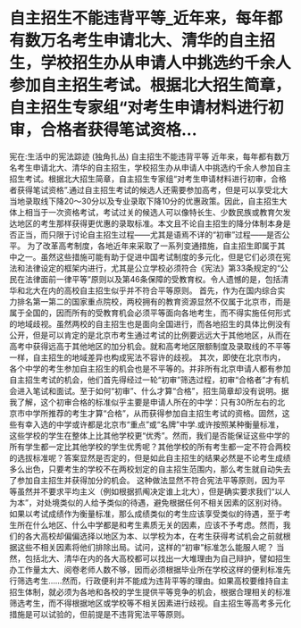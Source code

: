 # 自主招生不能违背平等_近年来，每年都有数万名考生申请北大、清华的自主招生，学校招生办从申请人中挑选约千余人参加自主招生考试。根据北大招生简章，自主招生专家组“对考生申请材料进行初审，合格者获得笔试资格...

宪在:生活中的宪法踪迹 (独角扎丛)
自主招生不能违背平等
近年来，每年都有数万名考生申请北大、清华的自主招生，学校招生办从申请人中挑选约千余人参加自主招生考试。根据北大招生简章，自主招生专家组“对考生申请材料进行初审，合格者获得笔试资格”.通过自主招生考试的候选人还需要参加高考，但是可以享受北大当地录取线下降20～30分以及专业录取下降10分的优惠政策。因此，自主招生大体上相当于一次资格考试，考试过关的候选人可以像特长生、少数民族或教育欠发达地区的考生那样获得更优惠的录取标准。本文且不论自主招生的降分体制本身是否正当，而只限于讨论自主招生过程——尤其是语焉不详的“初审”过程——是否公平。
为了改革高考制度，各地近年来采取了一系列变通措施，自主招生即属于其中之一。虽然这些措施可能有助于促进中国考试制度的多元化，但是它们必须在宪法和法律设定的框架内进行，尤其是公立学校必须符合《宪法》第33条规定的“公民在法律面前一律平等”原则以及第46条保障的受教育权。令人遗憾的是，包括清华和北大在内的高校自主招生似乎并不符合平等原则。
首先，作为在国内综合实力排名第一第二的国家重点院校，两校拥有的教育资源显然不仅属于北京市，而是属于全国的，因而所有的受教育机会必须平等面向各地考生，而不得实施任何形式的地域歧视。虽然两校的自主招生也是面向全国进行，而各地招生的具体比例没有公开，但是可以肯定的是北京市考生通过考试的比例要远远大于其他地区，从而在高考中获得远高于其他地区的加分机会。就和高考地区限额制度及录取线的不平等一样，自主招生的地域差异也构成宪法不容许的歧视。
其次，即使在北京市内，各个中学的考生参加自主招生的机会也是不平等的。并非所有北京申请人都有参加自主招生考试的机会，他们首先得经过一轮“初审”筛选过程，初审“合格者”才有机会进入笔试和面试。至于如何“初审”、什么才算“合格”，招生简章却没有说明。据我了解，这个初审合格的标准似乎主要是申请人所在的中学：只有30所左右的北京市中学所推荐的考生才算“合格”，从而获得参加自主招生考试的资格。固然，这些有幸入选的中学或许都是北京市“重点”或“名牌”中学.或许按照某种衡量标准，这些学校的学生在整体上比其他学校更“优秀”。然而，我们是否能保证这些中学的所有学生都一定比其他学校的学生优秀呢？其他学校的所有考生都一定不符合两校的选拔标准呢？答案显然是否定的，但是如此自主招生的结果必然是不论考生成绩多么出色，只要考生的学校不在两校划定的自主招生范围内，那么考生就自动失去了参加自主招生并获得加分的机会。
这种做法显然不符合宪法平等原则，因为平等虽然并不要求平均主义（例如根据抓阄决定谁上北大），但是确实要求我们“以人为本”，对处境类似的人给予类似的待遇，避免根据任何不相关因素的区别对待。如果以考试成绩作为衡量标准，那么成绩类似的考生应该享受类似的待遇，至于考生所在什么地区、什么中学都是和考生素质无关的因素，应该不予考虑。然而，我们的各大高校却偏偏选择以地区为本、以学校为本，在考生获得考试机会之前就根据这些不相关因素将他们排除出局。试问，这样的“初审”标准怎么能服人呢？
当然，包括北大、清华在内的各大高校都可以找出一大堆理由为自己辩护，譬如招生办工作量太大、阅卷老师人数不够，因而必须根据毕业所在学校这样的便利标准先行筛选考生……然而，行政便利并不能成为违背平等的理由。如果高校要维持自主招生体制，就必须为各地和各校的学生提供平等竞争的机会，根据合理相关的标准筛选考生，而不得根据地区或学校等不相关因素进行歧视。自主招生等高考多元化措施是可以试验的，但前提是不违背宪法平等原则。